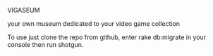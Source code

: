 VIGASEUM

your own museum dedicated to your video game collection

To use just clone the repo from github, enter rake db:migrate in your console then run shotgun. 
